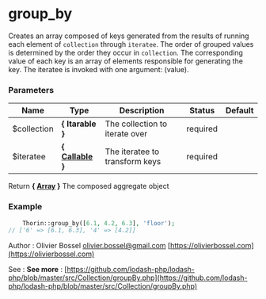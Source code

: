 # group_by

Creates an array composed of keys generated from the results of running
each element of `collection` through `iteratee`. The order of grouped values
is determined by the order they occur in `collection`. The corresponding
value of each key is an array of elements responsible for generating the
key. The iteratee is invoked with one argument: (value).



### Parameters
Name  |  Type  |  Description  |  Status  |  Default
------------  |  ------------  |  ------------  |  ------------  |  ------------
$collection  |  **{ Itarable }**  |  The collection to iterate over  |  required  |
$iteratee  |  **{ [Callable](http://php.net/manual/en/language.types.callable.php) }**  |  The iteratee to transform keys  |  required  |

Return **{ [Array](http://php.net/manual/en/language.types.array.php) }** The composed aggregate object

### Example
```php
	Thorin::group_by([6.1, 4.2, 6.3], 'floor');
// ['6' => [6.1, 6.3], '4' => [4.2]]
```
Author : Olivier Bossel [olivier.bossel@gmail.com](mailto:olivier.bossel@gmail.com) [https://olivierbossel.com](https://olivierbossel.com)

See : **See more** : [https://github.com/lodash-php/lodash-php/blob/master/src/Collection/groupBy.php](https://github.com/lodash-php/lodash-php/blob/master/src/Collection/groupBy.php)